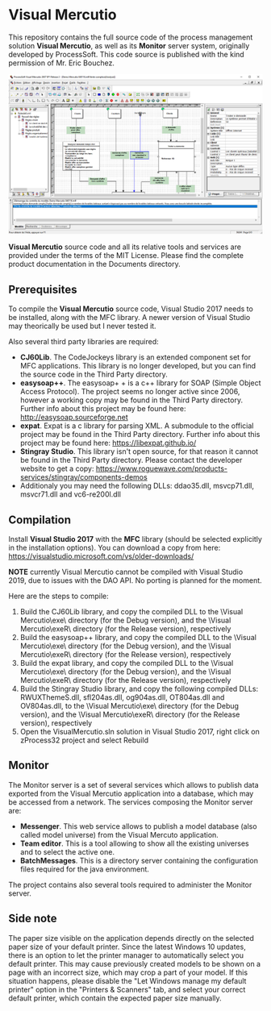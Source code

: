 # Visual Mercutio
This repository contains the full source code of the process management solution **Visual Mercutio**, as well as its **Monitor** server system, originally developed by ProcessSoft. This code source is published with the kind permission of Mr. Eric Bouchez.

![Visual Mercutio main frame](Documents/Screenshots/VisualMercutio_MainFrame.png)

**Visual Mercutio** source code and all its relative tools and services are provided under the terms of the MIT License. Please find the complete product documentation in the Documents directory.

## Prerequisites
To compile the **Visual Mercutio** source code, Visual Studio 2017 needs to be installed, along with the MFC library. A newer version of Visual Studio may theorically be used but I never tested it.

Also several third party libraries are required:
- **CJ60Lib**. The CodeJockeys library is an extended component set for MFC applications. This library is no longer developed, but you can find the source code in the Third Party directory.
- **easysoap++**. The easysoap+ + is a c++ library for SOAP (Simple Object Access Protocol). The project seems no longer active since 2006, however a working copy may be found in the Third Party directory. Further info about this project may be found here: http://easysoap.sourceforge.net
- **expat**. Expat is a c library for parsing XML. A submodule to the official project may be found in the Third Party directory. Further info about this project may be found here: https://libexpat.github.io/
- **Stingray Studio**. This library isn't open source, for that reason it cannot be found in the Third Party directory. Please contact the developer website to get a copy: https://www.roguewave.com/products-services/stingray/components-demos
- Additionaly you may need the following DLLs: ddao35.dll, msvcp71.dll, msvcr71.dll and vc6-re200l.dll

## Compilation
Install **Visual Studio 2017** with the **MFC** library (should be selected explicitly in the installation options). You can download a copy from here: https://visualstudio.microsoft.com/vs/older-downloads/

**NOTE** currently Visual Mercutio cannot be compiled with Visual Studio 2019, due to issues with the DAO API. No porting is planned for the moment.

Here are the steps to compile:
1. Build the CJ60Lib library, and copy the compiled DLL to the \Visual Mercutio\exe\ directory (for the Debug version), and the \Visual Mercutio\exeR\ directory (for the Release version), respectively
2. Build the easysoap++ library, and copy the compiled DLL to the \Visual Mercutio\exe\ directory (for the Debug version), and the \Visual Mercutio\exeR\ directory (for the Release version), respectively
3. Build the expat library, and copy the compiled DLL to the \Visual Mercutio\exe\ directory (for the Debug version), and the \Visual Mercutio\exeR\ directory (for the Release version), respectively
4. Build the Stingray Studio library, and copy the following compiled DLLs: RWUXThemeS.dll, sfl204as.dll, og904as.dll, OT804as.dll and OV804as.dll, to the \Visual Mercutio\exe\ directory (for the Debug version), and the \Visual Mercutio\exeR\ directory (for the Release version), respectively
5. Open the VisualMercutio.sln solution in Visual Studio 2017, right click on zProcess32 project and select Rebuild

## Monitor
The Monitor server is a set of several services which allows to publish data exported from the Visual Mercutio application into a database, which may be accessed from a network. The services composing the Monitor server are:

- **Messenger**. This web service allows to publish a model database (also called model universe) from the Visual Mercuto application.
- **Team editor**. This is a tool allowing to show all the existing universes and to select the active one.
- **BatchMessages**. This is a directory server containing the configuration files required for the java environment.

The project contains also several tools required to administer the Monitor server.

## Side note
The paper size visible on the application depends directly on the selected paper size of your default printer. Since the latest Windows 10 updates, there is an option to let the printer manager to automatically select you default printer. This may cause previously created models to be shown on a page with an incorrect size, which may crop a part of your model. If this situation happens, please disable the "Let Windows manage my default printer" option in the "Printers & Scanners" tab, and select your correct default printer, which contain the expected paper size manually.

